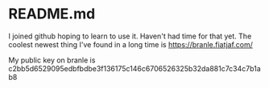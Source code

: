 # README.md

I joined github hoping to learn to use it.
Haven't had time for that yet.
The coolest newest thing I've found in a long time is https://branle.fiatjaf.com/

My public key on branle is c2bb5d6529095edbfbdbe3f136175c146c6706526325b32da881c7c34c7b1ab8
